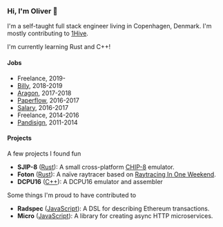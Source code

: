 ### Hi, I'm Oliver 👋

I'm a self-taught full stack engineer living in Copenhagen, Denmark. I'm mostly contributing to [1Hive](https://1hive.org).

I'm currently learning Rust and C++!

#### Jobs

- Freelance, 2019-
- [Billy](https://billy.dk), 2018-2019
- [Aragon](https://aragon.org), 2017-2018
- [Paperflow](https://paperflow.com/), 2016-2017
- [Salary](https://salary.dk/), 2016-2017
- Freelance, 2014-2016
- [Pandisign](https://pandisign.dk), 2011-2014

#### Projects

A few projects I found fun

- **SJIP-8** ([Rust](https://github.com/onbjerg/sjip8)): A small cross-platform [CHIP-8](https://en.wikipedia.org/wiki/CHIP-8) emulator.
- **Foton** ([Rust](https://github.com/onbjerg/foton)): A naïve raytracer based on [Raytracing In One Weekend](https://raytracing.github.io/books/RayTracingInOneWeekend.html).
- **DCPU16** ([C++](https://github.com/onbjerg/dcpu16)): A DCPU16 emulator and assembler

Some things I'm proud to have contributed to

- **Radspec** ([JavaScript](https://github.com/aragon/radspec)): A DSL for describing Ethereum transactions.
- **Micro** ([JavaScript](https://github.com/vercel/micro)): A library for creating async HTTP microservices.
